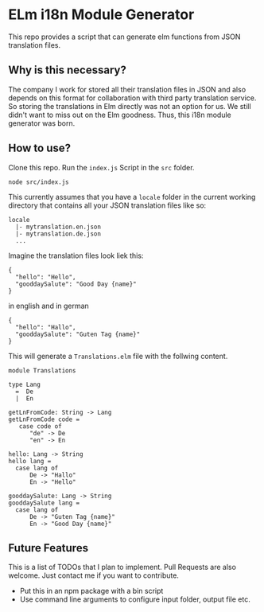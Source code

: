 # ELm i18n Module Generator

This repo provides a script that can generate elm functions from JSON
translation files.

## Why is this necessary?

The company I work for stored all their translation files in JSON and also
depends on this format for collaboration with third party translation service.
So storing the translations in Elm directly was not an option for us. We still
didn't want to miss out on the Elm goodness. Thus, this i18n module generator
was born.

## How to use?

Clone this repo. Run the `index.js` Script in the `src` folder.

```node src/index.js```

This currently assumes that you have a `locale` folder in the current working
directory that contains all your JSON translation files like so:

```
locale
  |- mytranslation.en.json
  |- mytranslation.de.json
  ...
```

Imagine the translation files look liek this:
```
{
  "hello": "Hello",
  "gooddaySalute": "Good Day {name}"
}
```
in english and in german
```
{
  "hello": "Hallo",
  "gooddaySalute": "Guten Tag {name}"
}
```

This will generate a `Translations.elm` file with the follwing content.

```
module Translations

type Lang
  =  De
  |  En

getLnFromCode: String -> Lang
getLnFromCode code =
   case code of
      "de" -> De
      "en" -> En

hello: Lang -> String
hello lang =
  case lang of
      De -> "Hallo"
      En -> "Hello"

gooddaySalute: Lang -> String
gooddaySalute lang =
  case lang of
      De -> "Guten Tag {name}"
      En -> "Good Day {name}"
```

## Future Features

This is a list of TODOs that I plan to implement. Pull Requests are also
welcome. Just contact me if you want to contribute.

- Put this in an npm package with a bin script
- Use command line arguments to configure input folder, output file etc.
